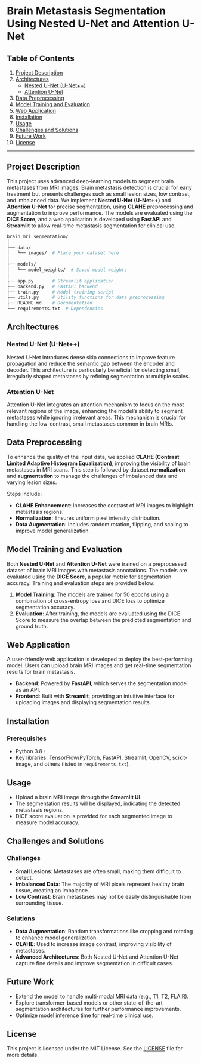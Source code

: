 # Brain Metastasis Segmentation Using Nested U-Net and Attention U-Net

## Table of Contents
1. [Project Description](#project-description)
2. [Architectures](#architectures)
    - [Nested U-Net (U-Net++)](#nested-u-net-u-net)
    - [Attention U-Net](#attention-u-net)
3. [Data Preprocessing](#data-preprocessing)
4. [Model Training and Evaluation](#model-training-and-evaluation)
5. [Web Application](#web-application)
6. [Installation](#Installation)
7. [Usage](#usage)
8. [Challenges and Solutions](#challenges-and-solutions)
9. [Future Work](#future-work)
10. [License](#license)

---

## Project Description
This project uses advanced deep-learning models to segment brain metastases from MRI images. Brain metastasis detection is crucial for early treatment but presents challenges such as small lesion sizes, low contrast, and imbalanced data. We implement **Nested U-Net (U-Net++)** and **Attention U-Net** for precise segmentation, using **CLAHE** preprocessing and augmentation to improve performance. The models are evaluated using the **DICE Score**, and a web application is developed using **FastAPI** and **Streamlit** to allow real-time metastasis segmentation for clinical use.
```bash
brain_mri_segmentation/
│
├── data/
│   └── images/  # Place your dataset here
│
├── models/
│   └── model_weights/  # Saved model weights
│
├── app.py       # Streamlit application
├── backend.py   # FastAPI backend
├── train.py     # Model training script
├── utils.py     # Utility functions for data preprocessing
├── README.md    # Documentation
└── requirements.txt  # Dependencies
```


## Architectures

### Nested U-Net (U-Net++)
Nested U-Net introduces dense skip connections to improve feature propagation and reduce the semantic gap between the encoder and decoder. This architecture is particularly beneficial for detecting small, irregularly shaped metastases by refining segmentation at multiple scales.

### Attention U-Net
Attention U-Net integrates an attention mechanism to focus on the most relevant regions of the image, enhancing the model’s ability to segment metastases while ignoring irrelevant areas. This mechanism is crucial for handling the low-contrast, small metastases common in brain MRIs.

## Data Preprocessing
To enhance the quality of the input data, we applied **CLAHE (Contrast Limited Adaptive Histogram Equalization)**, improving the visibility of brain metastases in MRI scans. This step is followed by dataset **normalization** and **augmentation** to manage the challenges of imbalanced data and varying lesion sizes.

Steps include:
- **CLAHE Enhancement**: Increases the contrast of MRI images to highlight metastasis regions.
- **Normalization**: Ensures uniform pixel intensity distribution.
- **Data Augmentation**: Includes random rotation, flipping, and scaling to improve model generalization.

## Model Training and Evaluation
Both **Nested U-Net** and **Attention U-Net** were trained on a preprocessed dataset of brain MRI images with metastasis annotations. The models are evaluated using the **DICE Score**, a popular metric for segmentation accuracy. Training and evaluation steps are provided below:

1. **Model Training**: The models are trained for 50 epochs using a combination of cross-entropy loss and DICE loss to optimize segmentation accuracy.
2. **Evaluation**: After training, the models are evaluated using the DICE Score to measure the overlap between the predicted segmentation and ground truth.

## Web Application
A user-friendly web application is developed to deploy the best-performing model. Users can upload brain MRI images and get real-time segmentation results for brain metastasis.

- **Backend**: Powered by **FastAPI**, which serves the segmentation model as an API.
- **Frontend**: Built with **Streamlit**, providing an intuitive interface for uploading images and displaying segmentation results.

## Installation

### Prerequisites
- Python 3.8+
- Key libraries: TensorFlow/PyTorch, FastAPI, Streamlit, OpenCV, scikit-image, and others (listed in `requirements.txt`).

## Usage
- Upload a brain MRI image through the **Streamlit UI**.
- The segmentation results will be displayed, indicating the detected metastasis regions.
- DICE score evaluation is provided for each segmented image to measure model accuracy.

## Challenges and Solutions

### Challenges
- **Small Lesions**: Metastases are often small, making them difficult to detect.
- **Imbalanced Data**: The majority of MRI pixels represent healthy brain tissue, creating an imbalance.
- **Low Contrast**: Brain metastases may not be easily distinguishable from surrounding tissue.

### Solutions
- **Data Augmentation**: Random transformations like cropping and rotating to enhance model generalization.
- **CLAHE**: Used to increase image contrast, improving visibility of metastases.
- **Advanced Architectures**: Both Nested U-Net and Attention U-Net capture fine details and improve segmentation in difficult cases.

## Future Work
- Extend the model to handle multi-modal MRI data (e.g., T1, T2, FLAIR).
- Explore transformer-based models or other state-of-the-art segmentation architectures for further performance improvements.
- Optimize model inference time for real-time clinical use.

## License
This project is licensed under the MIT License. See the [LICENSE](LICENSE) file for more details.
